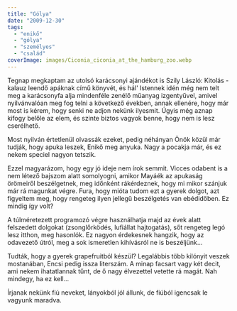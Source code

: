 ```yaml
---
title: "Gólya"
date: "2009-12-30"
tags: 
  - "enikő"
  - "gólya"
  - "személyes"
  - "család"
coverImage: images/Ciconia_ciconia_at_the_hamburg_zoo.webp
---
```


Tegnap megkaptam az utolsó karácsonyi ajándékot is Szily László: Kitolás - kalauz leendő apáknak című könyvét, és hál' Istennek idén még nem telt meg a karácsonyfa alja mindenféle zenélő műanyag izgentyűvel, amivel nyilvánvalóan meg fog telni a következő években, annak ellenére, hogy már most is kérem, hogy senki ne adjon nekünk ilyesmit. Úgyis még aznap kifogy belőle az elem, és szinte biztos vagyok benne, hogy nem is lesz cserélhető.

Most nyilván értetlenül olvassák ezeket, pedig néhányan Önök közül már tudják, hogy apuka leszek, Enikő meg anyuka. Nagy a pocakja már, és ez nekem speciel nagyon tetszik.

Ezzel magyarázom, hogy egy jó ideje nem írok semmit. Vicces odabent is a nem létező bajszom alatt somolyogni, amikor Mayáék az apukaság örömeiről beszélgetnek, meg időnként rákérdeznek, hogy mi mikor szánjuk már rá magunkat végre. Fura, hogy mióta tudom ezt a gyerek dolgot, azt figyeltem meg, hogy rengeteg ilyen jellegű beszélgetés van ebédidőben. Ez mindig így volt?

A túlméretezett programozó végre használhatja majd az évek alatt felszedett dolgokat (zsonglőrködés, lufiállat hajtogatás), sőt rengeteg legó lesz itthon, meg hasonlók. Ez nagyon érdekesnek hangzik, hogy az odavezető útról, meg a sok ismeretlen kihívásról ne is beszéljünk...

Tudták, hogy a gyerek grapefruitból készül? Legalábbis több kilónyit veszek mostanában, Encsi pedig issza literszám. A minap facsart vagy két decit, ami nekem ihatatlannak tűnt, de ő nagy élvezettel vetette rá magát. Nah mindegy, ha ez kell...

Írjanak nekünk fiú neveket, lányokból jól állunk, de fiúból igencsak le vagyunk maradva.
